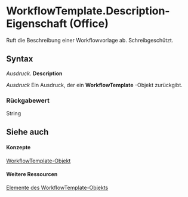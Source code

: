 
# WorkflowTemplate.Description-Eigenschaft (Office)

Ruft die Beschreibung einer Workflowvorlage ab. Schreibgeschützt.


## Syntax

 _Ausdruck_. **Description**

 _Ausdruck_ Ein Ausdruck, der ein **WorkflowTemplate** -Objekt zurückgibt.


### Rückgabewert

String


## Siehe auch


#### Konzepte


[WorkflowTemplate-Objekt](965d0474-dd51-9b0e-b34c-a11f921ff410.md)
#### Weitere Ressourcen


[Elemente des WorkflowTemplate-Objekts](http://msdn.microsoft.com/library/c891ed9a-87bd-242b-1a6b-012ab1406a1c%28Office.15%29.aspx)
